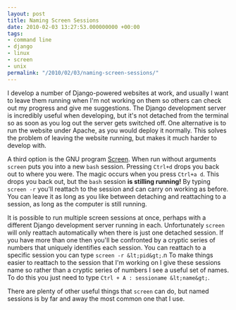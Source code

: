 ```yaml
---
layout: post
title: Naming Screen Sessions
date: 2010-02-03 13:27:53.000000000 +00:00
tags:
- command line
- django
- linux
- screen
- unix
permalink: "/2010/02/03/naming-screen-sessions/"
---
```

I develop a number of Django-powered websites at work, and usually I want to leave them running when I'm not working on them so others can check out my progress and give me suggestions. The Django development server is incredibly useful when developing, but it's not detached from the terminal so as soon as you log out the server gets switched off. One alternative is to run the website under Apache, as you would deploy it normally. This solves the problem of leaving the website running, but makes it much harder to develop with.

A third option is the GNU program [Screen](http://www.gnu.org/software/screen/). When run without arguments `screen` puts you into a new `bash` session. Pressing `Ctrl+d` drops you back out to where you were. The magic occurs when you press `Ctrl+a d`. This drops you back out, but the `bash` session <b>is stilling running!</b> By typing `screen -r` you'll reattach to the session and can carry on working as before. You can leave it as long as you like between detaching and reattaching to a session, as long as the computer is still running.

It is possible to run multiple screen sessions at once, perhaps with a different Django development server running in each. Unfortunately `screen` will only reattach automatically when there is just one detached session. If you have more than one then you'll be confronted by a cryptic series of numbers that uniquely identifies each session. You can reattach to a specific session you can type `screen -r &lt;pid&gt;`.n
To make things easier to reattach to the session that I'm working on I give these sessions name so rather than a cryptic series of numbers I see a useful set of names. To do this you just need to type `Ctrl + A : sessioname &lt;name&gt;`.

There are plenty of other useful things that `screen` can do, but named sessions is by far and away the most common one that I use.
